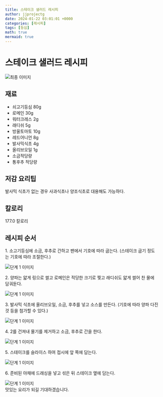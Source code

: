 ```yaml
---
title: 스테이크 샐러드 레시피
author: jjprojectg
date: 2024-01-22 03:01:01 +0000
categories: [레시피]
tags: [등심]
math: true
mermaid: true
---
```

<meta name="og:type" content="website"/>
<meta charset="UTF-8"/>
<div class="header">
  <h1>스테이크 샐러드 레시피</h1>
</div>

<div class="container my-4">
  <div class="row">
    <div class="col-12 col-md-6">
      <div class="recipe-image">
        <img src="http://www.foodsafetykorea.go.kr/uploadimg/20141117/20141117053759_1416213479021.jpg" class="step-image" alt="최종 이미지"/>
      </div>
    </div>
    <div class="col-12 col-md-6">
      <div class="ingredients">
        <h2>재료</h2>
        <ul class="card">
          <li> 쇠고기등심 80g </li>
          <li>  로메인 30g </li>
          <li>  워터크레스 2g </li>
          <li>  래디쉬 5g </li>
          <li>  방울토마토 10g </li>
          <li>  레드어니언 8g </li>
          <li>  발사믹식초 4g </li>
          <li>  올리브오일 1g </li>
          <li>  소금적당량 </li>
          <li>  통후추 적당량 </li>
</ul>
      </div>
    </div>
    <div class="col-12 col-md-6">
      <div class="ingredients">
        <h2>저감 요리팁</h2>
        <div class="card"> 
          <p>
            발사믹 식초가 없는 경우 사과식초나 양조식초로 대용해도 가능하다.
          </p>
        </div>
      </div>
      <div class="ingredients">
        <h2>칼로리</h2>
        <div class="card"> 
          <p>
            177.0 칼로리
          </p>
        </div>
      </div>
    </div>
  </div>

  <h2 class="my-4">레시피 순서</h2>
  <div class="card recipe-card">
    <div class="card-body recipe-step">
      <p class="card-text step-description">1. 소고기등심에 소금, 후추로 간하고 팬에서 기호에 따라 굽는다. (스테이크 굽기 정도는 기호에 따라 조절한다.)</p>
      <img src="http://www.foodsafetykorea.go.kr/uploadimg/cook/1021-1.jpg" alt="단계 1 이미지" class="step-image"/>
    </div>
  </div>
  <div class="card recipe-card">
    <div class="card-body recipe-step">
      <p class="card-text step-description">2. 양파는 얇게 링으로 썰고 로메인은 적당한 크기로 찢고 래디쉬도 얇게 썰어 찬 물에 담궈둔다.</p>
      <img src="http://www.foodsafetykorea.go.kr/uploadimg/cook/1021-2.jpg" alt="단계 1 이미지" class="step-image"/>
    </div>
  </div>
  <div class="card recipe-card">
    <div class="card-body recipe-step">
      <p class="card-text step-description">3. 발사믹 식초에 올리브오일, 소금, 후추를 넣고 소스를 만든다. (기호에 따라 양파 다진 것 등을 첨가할 수 있다.)</p>
      <img src="http://www.foodsafetykorea.go.kr/uploadimg/cook/1021-3.jpg" alt="단계 1 이미지" class="step-image"/>
    </div>
  </div>
  <div class="card recipe-card">
    <div class="card-body recipe-step">
      <p class="card-text step-description">4. 2를 건져내 물기를 제거하고 소금, 후추로 간을 한다.</p>
      <img src="http://www.foodsafetykorea.go.kr/uploadimg/cook/1021-4.jpg" alt="단계 1 이미지" class="step-image"/>
    </div>
  </div>
  <div class="card recipe-card">
    <div class="card-body recipe-step">
      <p class="card-text step-description">5. 스테이크를 슬라이스 하여 접시에 앞 쪽에 담는다.</p>
      <img src="http://www.foodsafetykorea.go.kr/uploadimg/cook/1021-5.jpg" alt="단계 1 이미지" class="step-image"/>
    </div>
  </div>
  <div class="card recipe-card">
    <div class="card-body recipe-step">
      <p class="card-text step-description">6. 준비된 야채에 드래싱을 넣고 섞은 뒤 스테이크 옆에 담는다.</p>
      <img src="http://www.foodsafetykorea.go.kr/uploadimg/cook/1021-6.jpg" alt="단계 1 이미지" class="step-image"/>
    </div>
  </div>

</div>
맛있는 요리가 되길 기대하겠습니다.
